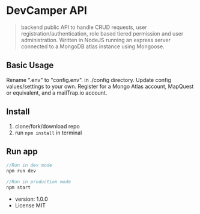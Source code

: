# DevCamper API

> backend public API to handle CRUD requests, user registration/authentication, role based tiered permission and user administration. Written in NodeJS running an express server connected to a MongoDB atlas instance using Mongoose.

## Basic Usage

Rename ".env" to "config.env". in ./config directory. Update config values/settings to your own. Register for a Mongo Atlas account, MapQuest or equivalent, and a mailTrap.io account.

## Install

1. clone/fork/download repo
2. run `npm install` in terminal

## Run app

```js
//Run in dev mode
npm run dev

//Run in production mode
npm start
```

- version: 1.0.0
- License MIT
